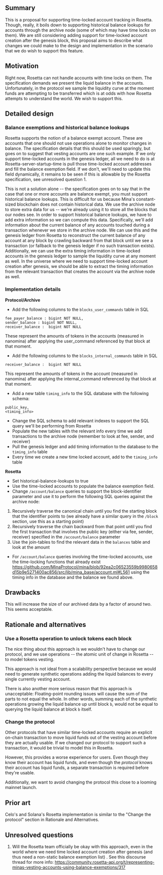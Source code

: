 ## Summary

[summary]: #summary

This is a proposal for supporting time-locked account tracking in Rosetta. Though, really, it boils down to supporting historical balance lookups for accounts through the archive node (some of which may have time locks on them). We are still considering adding support for time-locked account creation after the genesis block, this proposal aims to describe what changes we could make to the design and implementation in the scenario that we do wish to support this feature.

## Motivation

[motivation]: #motivation

Right now, Rosetta can not handle accounts with time locks on them. The specification demands we present the liquid balance in the accounts. Unfortunately, in the protocol we sample the liquidity curve at the moment funds are attempting to be transferred which is at odds with how Rosetta attempts to understand the world. We wish to support this.

## Detailed design

[detailed-design]: #detailed-design

### Balance exemptions and historical balance lookups

Rosetta supports the notion of a balance exempt account. These are accounts that one should not use operations alone to monitor changes in balance. The specification details that this should be used sparingly, but goes on to suggest that vesting accounts are one such example. If we only support time-locked accounts in the genesis ledger, all we need to do is at Rosetta-server-startup-time is pull those time-locked account addresses and fill the balance exemption field. If we don't, we'll need to update this field dynamically, it remains to be seen if this is allowable by the Rosetta specification, see unresolved question 1.

This is not a solution alone -- the specification goes on to say that in the case that one or more accounts are balance exempt, you must support historical balance lookups. This is difficult for us because Mina's constant-sized blockchain does not contain historical data. We use the archive node to store extra data for us -- we're already using it to store all the blocks that our nodes see. In order to support historical balance lookups, we have to add extra information so we can compute this data. Specifically, we'll add information about the current balance of any accounts touched during a transaction whenever we store in the archive node. We can use this and the genesis ledger from Rosetta to reconstruct the current balance of any account at any block by crawling backward from that block until we see a transaction (or fallback to the genesis ledger if no such transaction exists). Additionally, we can use the extra timing information in time-locked accounts in the genesis ledger to sample the liquidity curve at any moment as well. In the universe where we need to support time-locked account creation after genesis, we should be able to extract the timing information from the relevant transaction that creates the account via the archive node as well.

### Implementation details

**Protocol/Archive**

- Add the following columns to the `blocks_user_commands` table in SQL

```
fee_payer_balance : bigint NOT NULL,
sender_balance : bigint NOT NULL,
receiver_balance :  bigint NOT NULL
```

These represent the amounts of tokens in the accounts (measured in nanomina) after applying the user_command referenced by that block at that moment.

- Add the following columns to the `blocks_internal_commands` table in SQL

```
receiver_balance :  bigint NOT NULL
```

This represent the amounts of tokens in the account (measured in nanomina) after applying the internal_command referenced by that block at that moment.

- Add a new table `timing_info` to the SQL database with the following schema:

```
public_key,
<timing_info>
```

- Change the SQL schema to add relevant indexes to support the SQL query we'll be performing from Rosetta
- Populate the new tables with the relevant info every time we add transactions to the archive node (remember to look at fee, sender, and receiver)
- Pull the genesis ledger and add timing information to the database to the `timing_info` table
- Every time we create a new time locked account, add to the `timing_info` table

**Rosetta**

- Set historical-balance-lookups to true
- Use the time-locked accounts to populate the balance exemption field.
- Change `/account/balance` queries to support the block-identifier parameter and use it to perform the following SQL queries against the archive node:

1. Recursively traverse the canonical chain until you find the starting block that the identifier points to (we already have a similar query in the `/block` section, use this as a starting point)
2. Recursively traverse the chain backward from that point until you find the first transaction that involves the public key (either via fee, sender, receiver) specified in the `/account/balance` parameter
3. Use the join-tables to find the relevant data in the `balances` table and look at the amount

- For `/account/balance` queries involving the time-locked accounts, use the time-locking functions that already exist https://github.com/MinaProtocol/mina/blob/92ea2c06523559b9980658d15b9e5271400ac856/src/lib/mina_base/account.ml#L561 using the timing info in the database and the balance we found above.

## Drawbacks

[drawbacks]: #drawbacks

This will increase the size of our archived data by a factor of around two. This seems acceptable.

## Rationale and alternatives

[rationale-and-alternatives]: #rationale-and-alternatives

### Use a Rosetta operation to unlock tokens each block

The nice thing about this approach is we wouldn't have to change our protocol, and we use operations -- the atomic unit of change in Rosetta -- to model tokens vesting.

This approach is not ideal from a scalability perspective because we would need to generate synthetic operations adding the liquid balances to every single currently vesting account.

There is also another more serious reason that this approach is unacceptable: Floating-point rounding issues will cause the sum of the parts to not equal the whole. In other words, summing each of the synthetic operations growing the liquid balance up until block `b`, would not be equal to querying the liquid balance at block `b` itself.

### Change the protocol

Other protocols that have similar time-locked accounts require an explicit on-chain transaction to move liquid funds out of the vesting account before they are actually usable. If we changed our protocol to support such a transaction, it would be trivial to model this in Rosetta.

However, this provides a worse experience for users. Even though they know their account has liquid funds, and even though the _protocol_ knows their account has liquid funds, a separate transaction is required before they're usable.

Additionally, we want to avoid changing the protocol this close to a looming mainnet launch.

## Prior art

[prior-art]: #prior-art

Celo's and Solana's Rosetta implementation is similar to the "Change the protocol" section in Rationale and Alternatives.

## Unresolved questions

[unresolved-questions]: #unresolved-questions

1. Will the Rosetta team officially be okay with this approach, even in the world where we need time locked account creation after genesis (and thus need a non-static balance exemption list) . See this discourse thread for more info:
   https://community.rosetta-api.org/t/representing-minas-vesting-accounts-using-balance-exemptions/317
